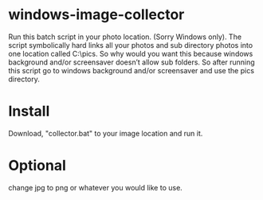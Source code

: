 # windows-image-collector
Run this batch script in your photo location. (Sorry Windows only). The script symbolically hard links all your photos and sub directory photos into one location called C:\pics. So why would you want this because windows background and/or screensaver doesn’t allow sub folders. So after running this script go to windows background and/or screensaver and use the pics directory.

# Install
Download, "collector.bat" to your image location and run it.

# Optional
change jpg to png or whatever you would like to use.
